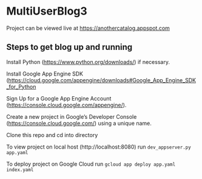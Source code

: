 # MultiUserBlog3

Project can be viewed live at https://anothercatalog.appspot.com

## Steps to get blog up and running

Install Python (https://www.python.org/downloads/) if necessary.

Install Google App Engine SDK (https://cloud.google.com/appengine/downloads#Google_App_Engine_SDK_for_Python 

Sign Up for a Google App Engine Account (https://console.cloud.google.com/appengine/).

Create a new project in Google’s Developer Console (https://console.cloud.google.com/) using a unique name.

Clone this repo and cd into directory


To view project on local host (http://localhost:8080) run ```dev_appserver.py app.yaml```

To deploy project on Google Cloud run ```gcloud app deploy app.yaml index.yaml```
